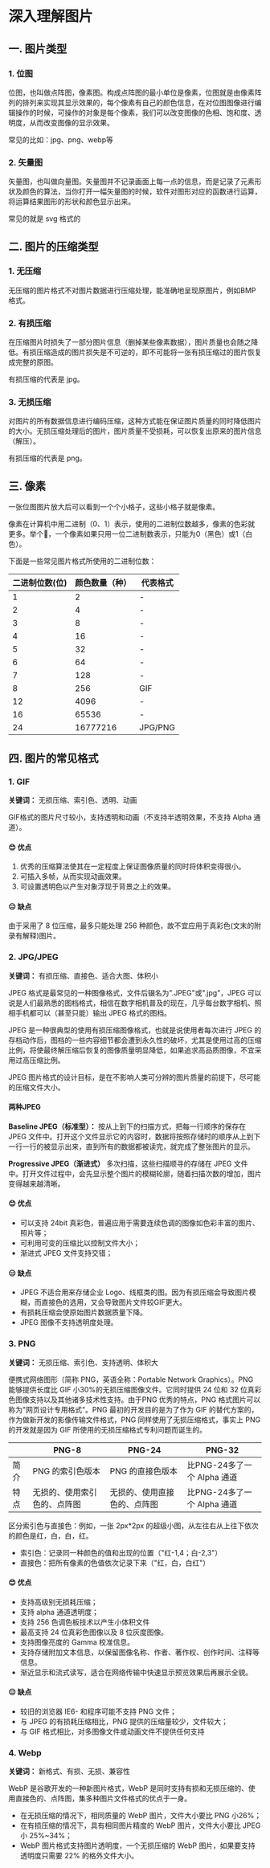 # 深入理解图片

## 一. 图片类型

### 1. 位图

位图，也叫做点阵图，像素图。构成点阵图的最小单位是像素，位图就是由像素阵列的排列来实现其显示效果的，每个像素有自己的颜色信息，在对位图图像进行编辑操作的时候，可操作的对象是每个像素，我们可以改变图像的色相、饱和度、透明度，从而改变图像的显示效果。

常见的比如：jpg、png、webp等

### 2. 矢量图

矢量图，也叫做向量图。矢量图并不记录画面上每一点的信息，而是记录了元素形状及颜色的算法，当你打开一幅矢量图的时候，软件对图形对应的函数进行运算，将运算结果图形的形状和颜色显示出来。

常见的就是 svg 格式的

## 二. 图片的压缩类型

### 1. 无压缩

无压缩的图片格式不对图片数据进行压缩处理，能准确地呈现原图片，例如BMP 格式。

### 2. 有损压缩

在压缩图片时损失了一部分图片信息（删掉某些像素数据），图片质量也会随之降低。有损压缩造成的图片损失是不可逆的，即不可能将一张有损压缩过的图片恢复成完整的原图。

有损压缩的代表是 jpg。

### 3. 无损压缩

对图片的所有数据信息进行编码压缩，这种方式能在保证图片质量的同时降低图片的大小。无损压缩处理后的图片，图片质量不受损耗，可以恢复出原来的图片信息（解压）。

有损压缩的代表是 png。

## 三. 像素

一张位图图片放大后可以看到一个个小格子，这些小格子就是像素。

像素在计算机中用二进制（0、1）表示，使用的二进制位数越多，像素的色彩就更多。举个🌰，一个像素如果只用一位二进制数表示，只能为0（黑色）或1（白色）。

下面是一些常见图片格式所使用的二进制位数：

| 二进制位数(位) | 颜色数量（种） | 代表格式 |
|-------------|-------------|---------|
| 1           | 2           | -       |
| 2           | 4           | -       |
| 3           | 8           | -       |
| 4           | 16          | -       |
| 5           | 32          | -       |
| 6           | 64          | -       |
| 7           | 128         | -       |
| 8           | 256         | GIF     |
| 12          | 4096        | -       |
| 16          | 65536       | -       |
| 24          | 16777216    | JPG/PNG |

## 四. 图片的常见格式

### 1. GIF

**关键词：** 无损压缩、索引色、透明、动画

GIF格式的图片尺寸较小，支持透明和动画（不支持半透明效果，不支持 Alpha 通道）。

#### 😊 优点

1. 优秀的压缩算法使其在一定程度上保证图像质量的同时将体积变得很小。
2. 可插入多帧，从而实现动画效果。
3. 可设置透明色以产生对象浮现于背景之上的效果。

#### 😑 缺点

由于采用了 8 位压缩，最多只能处理 256 种颜色，故不宜应用于真彩色(文末的附录有解释)图片。

### 2. JPG/JPEG

**关键词：** 有损压缩、直接色、适合大图、体积小

JPEG 格式是最常见的一种图像格式，文件后辍名为".JPEG"或".jpg"，JPEG 可以说是人们最熟悉的图档格式，相信在数字相机普及的现在，几乎每台数字相机、照相手机都可以（甚至只能）输出 JPEG 格式的图档。

JPEG 是一种很典型的使用有损压缩图像格式，也就是说使用者每次进行 JPEG 的存档动作后，图档的一些内容细节都会遭到永久性的破坏，尤其是使用过高的压缩比例，将使最终解压缩后恢复的图像质量明显降低，如果追求高品质图像，不宜采用过高压缩比例。

JPEG 图片格式的设计目标，是在不影响人类可分辨的图片质量的前提下，尽可能的压缩文件大小。

#### 两种JPEG

**Baseline JPEG（标准型）：** 按从上到下的扫描方式，把每一行顺序的保存在 JPEG 文件中。打开这个文件显示它的内容时，数据将按照存储时的顺序从上到下一行一行的被显示出来，直到所有的数据都被读完，就完成了整张图片的显示。

**Progressive JPEG（渐进式）** 多次扫描，这些扫描顺寻的存储在 JPEG 文件中。打开文件过程中，会先显示整个图片的模糊轮廓，随着扫描次数的增加，图片变得越来越清晰。

#### 😊 优点

- 可以支持 24bit 真彩色，普遍应用于需要连续色调的图像如色彩丰富的图片、照片等；
- 可利用可变的压缩比以控制文件大小；
- 渐进式 JPEG 文件支持交错；

#### 😑 缺点

- JPEG 不适合用来存储企业 Logo、线框类的图。因为有损压缩会导致图片模糊，而直接色的选用，又会导致图片文件较GIF更大。
- 有损耗压缩会使原始图片数据质量下降。
- JPEG 图像不支持透明度处理。

### 3. PNG

**关键词：** 无损压缩、索引色、支持透明、体积大

便携式网络图形（简称 PNG，英语全称：Portable Network Graphics）。PNG 能够提供长度比 GIF 小30%的无损压缩图像文件。它同时提供 24 位和 32 位真彩色图像支持以及其他诸多技术性支持。由于PNG 优秀的特点，PNG 格式图片可以称为"网页设计专用格式"。PNG 最初的开发目的是为了作为 GIF 的替代方案的，作为做新开发的影像传输文件格式，PNG 同样使用了无损压缩格式，事实上 PNG 的开发就是因为 GIF 所使用的无损压缩格式专利问题而诞生的。

|      | PNG-8                    | PNG-24                   | PNG-32                           |
|------|--------------------------|--------------------------|----------------------------------|
| 简介 | PNG 的索引色版本         | PNG 的直接色版本         | 比PNG-24多了一个 Alpha 通道      |
| 特点 | 无损的、使用索引色的、点阵图 | 无损的、使用直接色的、点阵图 | 比PNG-24多了一个 Alpha 通道      |

区分索引色与直接色：例如，一张 2px*2px 的超级小图，从左往右从上往下依次的颜色是红，白，白，红。

- 索引色：记录同一种颜色的值和出现的位置（"红-1,4；白-2,3"）
- 直接色：把所有像素的色值依次记录下来（"红，白，白红"）

#### 😊 优点

- 支持高级别无损耗压缩；
- 支持 alpha 通道透明度；
- 支持 256 色调色板技术以产生小体积文件
- 最高支持 24 位真彩色图像以及 8 位灰度图像。
- 支持图像亮度的 Gamma 校准信息。
- 支持存储附加文本信息，以保留图像名称、作者、著作权、创作时间、注释等信息。
- 渐近显示和流式读写，适合在网络传输中快速显示预览效果后再展示全貌。

#### 😑 缺点

- 较旧的浏览器 IE6- 和程序可能不支持 PNG 文件；
- 与 JPEG 的有损耗压缩相比，PNG 提供的压缩量较少，文件较大；
- 与 GIF 格式相比，对多图像文件或动画文件不提供任何支持

### 4. Webp

**关键词：** 新格式、有损、无损、兼容性

WebP 是谷歌开发的一种新图片格式，WebP 是同时支持有损和无损压缩的、使用直接色的、点阵图，集多种图片文件格式的优点于一身。

- 在无损压缩的情况下，相同质量的 WebP 图片，文件大小要比 PNG 小26%；
- 在有损压缩的情况下，具有相同图片精度的 WebP 图片，文件大小要比 JPEG 小 25%~34%；
- WebP 图片格式支持图片透明度，一个无损压缩的 WebP 图片，如果要支持透明度只需要 22% 的格外文件大小。
